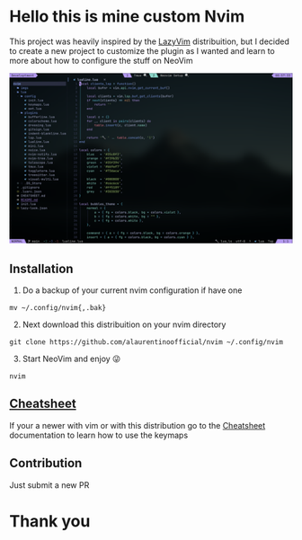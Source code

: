 # Hello this is mine custom Nvim

This project was heavily inspired by the [LazyVim](https://www.lazyvim.org/) distribuition, but I decided to create a new project to customize the plugin as I wanted and learn to more about how to configure the stuff on NeoVim

![readme-banner](imgs/readme-banner-v0.2.0.png)

## Installation

1. Do a backup of your current nvim configuration if have one
```
mv ~/.config/nvim{,.bak}
```

2. Next download this distribuition on your nvim directory
```
git clone https://github.com/alaurentinoofficial/nvim ~/.config/nvim
```

3. Start NeoVim and enjoy 😜
```
nvim
```

## [Cheatsheet](CHEATSHEET.md)

If your a newer with vim or with this distribution go to the [Cheatsheet](CHEATSHEET.md) documentation to learn how to use the keymaps

## Contribution

Just submit a new PR


# Thank you
